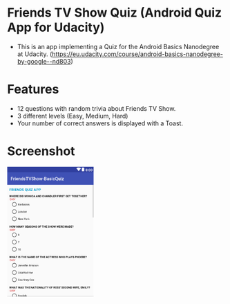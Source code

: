 # Friends TV Show Quiz (Android Quiz App for Udacity)

- This is an app implementing a Quiz for the Android Basics Nanodegree at Udacity. (https://eu.udacity.com/course/android-basics-nanodegree-by-google--nd803)


# Features 
- 12 questions with random trivia about Friends TV Show.
- 3 different levels (Easy, Medium, Hard)
- Your number of correct answers is displayed with a Toast.

# Screenshot
<img src="https://github.com/emgperez/android-projects/blob/master/FriendsTVShowBasicQuiz/Quiz_Screenshot.PNG" width="200"/>
